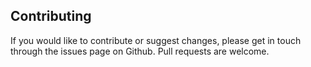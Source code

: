 
## Contributing
If you would like to contribute or suggest changes, please get in touch through the issues page on Github.
Pull requests are welcome.
